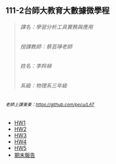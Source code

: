 111-2台師大教育大數據微學程
----------------------
>###### 課名：學習分析工具實務與應用
>
>###### 授課教師：蔡芸琤老師
>
>###### 姓名：李羚禎
>
>###### 系級：物理系三年級

###### 	<sub>老師上課東東：https://github.com/pecu/LAT</sub>

+ [HW1](https://github.com/40941133S-QAQ/LAT-Repo/blob/main/20230308/hw_20230308.ipynb)
+ [HW2](https://github.com/40941133S-QAQ/LAT-Repo/blob/main/20230322/20230322-1.ipynb)
+ [HW3](https://github.com/40941133S-QAQ/LAT-Repo/blob/main/20230329/HW3_20230404.ipynb)
+ [HW4](https://github.com/40941133S-QAQ/LAT-Repo/tree/main/homework4)
+ [HW5](https://github.com/40941133S-QAQ/LAT-Repo/tree/main/homework5)
+ [期末報告](https://github.com/40941133S-QAQ/LAT-Repo/tree/main/final%20project)
